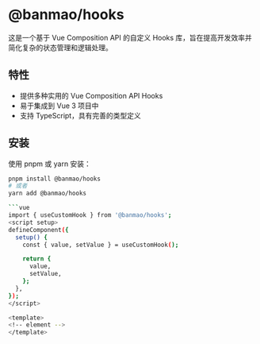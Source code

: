 # @banmao/hooks

这是一个基于 Vue Composition API 的自定义 Hooks 库，旨在提高开发效率并简化复杂的状态管理和逻辑处理。

## 特性

- 提供多种实用的 Vue Composition API Hooks
- 易于集成到 Vue 3 项目中
- 支持 TypeScript，具有完善的类型定义

## 安装

使用 pnpm 或 yarn 安装：

```bash
pnpm install @banmao/hooks
# 或者
yarn add @banmao/hooks

```vue
import { useCustomHook } from '@banmao/hooks';
<script setup>
defineComponent({
  setup() {
    const { value, setValue } = useCustomHook();

    return {
      value,
      setValue,
    };
  },
});
</script>

<template>
<!-- element -->
</template>
```